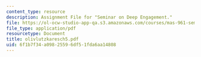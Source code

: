 ```yaml
---
content_type: resource
description: Assignment File for "Seminar on Deep Engagement."
file: https://ol-ocw-studio-app-qa.s3.amazonaws.com/courses/mas-961-seminar-on-deep-engagement-fall-2004/6f1b7f34a09825596df51fda6aa14808_olivlutzkaresch5.pdf
file_type: application/pdf
resourcetype: Document
title: olivlutzkaresch5.pdf
uid: 6f1b7f34-a098-2559-6df5-1fda6aa14808
---
```

